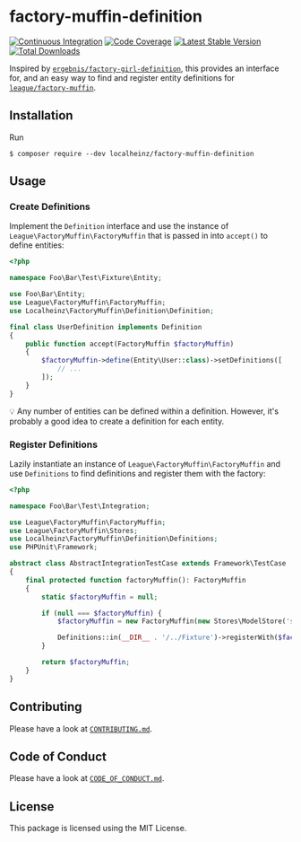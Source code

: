 # factory-muffin-definition

[![Continuous Integration](https://github.com/localheinz/factory-muffin-definition/workflows/Continuous%20Integration/badge.svg)](https://github.com/localheinz/factory-muffin-definition/actions)
[![Code Coverage](https://codecov.io/gh/localheinz/factory-muffin-definition/branch/master/graph/badge.svg)](https://codecov.io/gh/localheinz/factory-muffin-definition)
[![Latest Stable Version](https://poser.pugx.org/localheinz/factory-muffin-definition/v/stable)](https://packagist.org/packages/localheinz/factory-muffin-definition)
[![Total Downloads](https://poser.pugx.org/localheinz/factory-muffin-definition/downloads)](https://packagist.org/packages/localheinz/factory-muffin-definition)

Inspired by [`ergebnis/factory-girl-definition`](https://github.com/ergebnis/factory-girl-definition), this provides an interface for, and an easy way to find and register entity definitions for [`league/factory-muffin`](https://github.com/thephpleague/factory-muffin).

## Installation

Run

```
$ composer require --dev localheinz/factory-muffin-definition
```

## Usage

### Create Definitions

Implement the `Definition` interface and use the instance of `League\FactoryMuffin\FactoryMuffin`
that is passed in into `accept()` to define entities:

```php
<?php

namespace Foo\Bar\Test\Fixture\Entity;

use Foo\Bar\Entity;
use League\FactoryMuffin\FactoryMuffin;
use Localheinz\FactoryMuffin\Definition\Definition;

final class UserDefinition implements Definition
{
    public function accept(FactoryMuffin $factoryMuffin)
    {
        $factoryMuffin->define(Entity\User::class)->setDefinitions([
            // ...
        ]);
    }
}
```

:bulb: Any number of entities can be defined within a definition.
However, it's probably a good idea to create a definition for each entity.

### Register Definitions

Lazily instantiate an instance of `League\FactoryMuffin\FactoryMuffin`
and use `Definitions` to find definitions and register them with the factory:

```php
<?php

namespace Foo\Bar\Test\Integration;

use League\FactoryMuffin\FactoryMuffin;
use League\FactoryMuffin\Stores;
use Localheinz\FactoryMuffin\Definition\Definitions;
use PHPUnit\Framework;

abstract class AbstractIntegrationTestCase extends Framework\TestCase
{
    final protected function factoryMuffin(): FactoryMuffin
    {
        static $factoryMuffin = null;

        if (null === $factoryMuffin) {
            $factoryMuffin = new FactoryMuffin(new Stores\ModelStore('save'));

            Definitions::in(__DIR__ . '/../Fixture')->registerWith($factoryMuffin);
        }

        return $factoryMuffin;
    }
}
```

## Contributing

Please have a look at [`CONTRIBUTING.md`](.github/CONTRIBUTING.md).

## Code of Conduct

Please have a look at [`CODE_OF_CONDUCT.md`](.github/CODE_OF_CONDUCT.md).

## License

This package is licensed using the MIT License.
